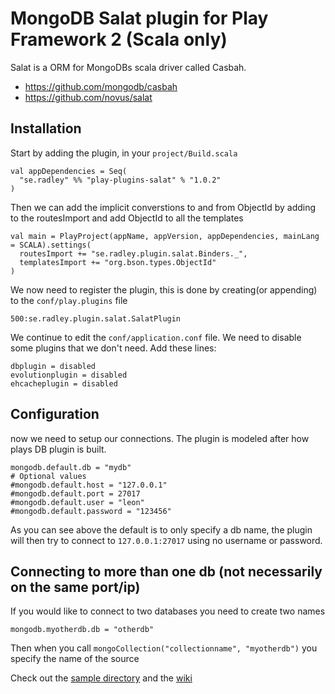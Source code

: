 # MongoDB Salat plugin for Play Framework 2 (Scala only)
Salat is a ORM for MongoDBs scala driver called Casbah.

 * https://github.com/mongodb/casbah
 * https://github.com/novus/salat

## Installation
Start by adding the plugin, in your `project/Build.scala`

    val appDependencies = Seq(
      "se.radley" %% "play-plugins-salat" % "1.0.2"
    )

Then we can add the implicit converstions to and from ObjectId by adding to the routesImport and add ObjectId to all the templates

    val main = PlayProject(appName, appVersion, appDependencies, mainLang = SCALA).settings(
      routesImport += "se.radley.plugin.salat.Binders._",
      templatesImport += "org.bson.types.ObjectId"
    )

We now need to register the plugin, this is done by creating(or appending) to the `conf/play.plugins` file

    500:se.radley.plugin.salat.SalatPlugin

We continue to edit the `conf/application.conf` file. We need to disable some plugins that we don't need.
Add these lines:

    dbplugin = disabled
    evolutionplugin = disabled
    ehcacheplugin = disabled

## Configuration
now we need to setup our connections. The plugin is modeled after how plays DB plugin is built.

    mongodb.default.db = "mydb"
    # Optional values
    #mongodb.default.host = "127.0.0.1"
    #mongodb.default.port = 27017
    #mongodb.default.user = "leon"
    #mongodb.default.password = "123456"

As you can see above the default is to only specify a db name, the plugin will then try to connect to `127.0.0.1:27017` using no username or password.

## Connecting to more than one db (not necessarily on the same port/ip)
If you would like to connect to two databases you need to create two names

    mongodb.myotherdb.db = "otherdb"

Then when you call `mongoCollection("collectionname", "myotherdb")` you specify the name of the source

Check out the [sample directory](https://github.com/leon/play-salat/tree/master/sample) and the [wiki](https://github.com/leon/play-salat/wiki)
